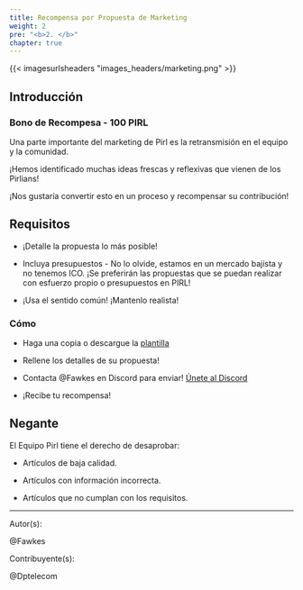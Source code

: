 ```yaml
---
title: Recompensa por Propuesta de Marketing
weight: 2
pre: "<b>2. </b>"
chapter: true
---
```


{{< imagesurlsheaders "images_headers/marketing.png" >}}

## Introducción

### Bono de Recompesa - 100 PIRL

Una parte importante del marketing de Pirl es la retransmisión en el equipo y la comunidad.

¡Hemos identificado muchas ideas frescas y reflexivas que vienen de los Pirlians!

¡Nos gustaría convertir esto en un proceso y recompensar su contribución!

## Requisitos

- ¡Detalle la propuesta lo más posible!

- Incluya presupuestos - No lo olvide, estamos en un mercado bajista y no tenemos ICO. ¡Se preferirán las propuestas que se puedan realizar con esfuerzo propio o presupuestos en PIRL!

- ¡Usa el sentido común! ¡Mantenlo realista!

### Cómo

- Haga una copia o descargue la [plantilla](https://docs.google.com/document/d/1LVEAML2oLC2eHee72cmlZ1T-yTH56anE6WBncbOd4kw/edit?usp=sharing)

- Rellene los detalles de su propuesta!

- Contacta @Fawkes en Discord para enviar! [Únete al Discord](https://discord.gg/3WXkUt9)

- ¡Recibe tu recompensa!

## Negante

El Equipo Pirl tiene el derecho de desaprobar:

- Artículos de baja calidad.

- Artículos con información incorrecta.

- Artículos que no cumplan con los requisitos.

---
Autor(s):  

@Fawkes

Contribuyente(s):  

@Dptelecom
